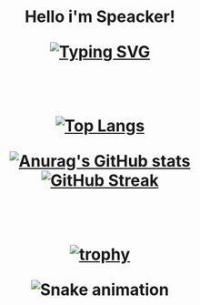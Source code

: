 <h1 align="center"> Hello i'm Speacker! </p>
<a href="https://git.io/typing-svg"><img src="https://readme-typing-svg.demolab.com?font=Fira+Code&weight=1000&size=40&duration=1000&pause=1000&color=057800&center=true&vCenter=true&width=700&lines=C%2B%2B+Main+Programmer;High+School+Student;ULTRAKILL+AND+JOJOLANDS+FAN;3D+Mediocre+Artist;Biggest+Nerd+Ever+%3A)" alt="Typing SVG" /></a>

<br><br>
[![Top Langs](https://github-readme-stats.vercel.app/api/top-langs/?username=speackerdev&layout=compact)](https://github.com/anuraghazra/github-readme-stats)

[![Anurag's GitHub stats](https://github-readme-stats.vercel.app/api?username=anuraghazra)](https://github.com/anuraghazra/github-readme-stats)
[![GitHub Streak](https://streak-stats.demolab.com/?user=DenverCoder1)](https://git.io/streak-stats)

<br><br>
[![trophy](https://github-profile-trophy.vercel.app/?username=ryo-ma&theme=onedark&row=2&column=3)](https://github.com/ryo-ma/github-profile-trophy)

![Snake animation](https://github.com/SpeackerDev/blob/output/github-contribution-grid-snake.svg)
